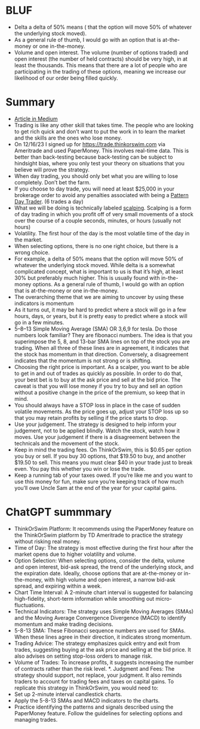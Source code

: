# BLUF
* Delta a delta of 50% means ( that the option will move 50% of whatever the underlying stock moved). 
* As a general rule of thumb, I would go with an option that is at-the-money or one in-the-money.
* Volume and open interest. The volume (number of options traded) and open interest (the number of held contracts) should be very high, in at least the thousands. This means that there are a lot of people who are participating in the trading of these options, meaning we increase our likelihood of our order being filled quickly.
	
# Summary
* [Article in Medium](https://medium.com/@nicknikravesh/a-foolproof-strategy-to-make-money-day-trading-no-really-7896e365fd40)
* Trading is like any other skill that takes time. The people who are looking to get rich quick and don’t want to put the work in to learn the market and the skills are the ones who lose money. 
* On 12/16/23 I signed up for https://trade.thinkorswim.com via Ameritrade and used PaperMoney.  This involves real-time data.  This is better than back-testing because back-testing can be subject to hindsight bias, where you only test your theory on situations that you believe will prove the strategy.
* When day trading, you should only bet what you are willing to lose completely. Don’t bet the farm.
* If you choose to day trade, you will need at least $25,000 in your brokerage order to avoid any penalties associated with being a [Pattern Day Trader](https://www.investopedia.com/terms/p/patterndaytrader.asp). (6 trades a day)
* What we will be doing is technically labeled [scalping](https://www.investopedia.com/articles/trading/05/scalping.asp). Scalping is a form of day trading in which you profit off of very small movements of a stock over the course of a couple seconds, minutes, or hours (usually not hours)
* Volatility. The first hour of the day is the most volatile time of the day in the market.
* When selecting options, there is no one right choice, but there is a wrong choice.
* For example, a delta of 50% means that the option will move 50% of whatever the underlying stock moved. While delta is a somewhat complicated concept, what is important to us is that it’s high, at least 30% but preferably much higher. This is usually found with in-the-money options. As a general rule of thumb, I would go with an option that is at-the-money or one in-the-money.
* The overarching theme that we are aiming to uncover by using these indicators is momentum
* As it turns out, it may be hard to predict where a stock will go in a few hours, days, or years, but it is pretty easy to predict where a stock will go in a few minutes.
* 5–8–13 Simple Moving Average (SMA) OR 3,6,9 for tesla. Do those numbers look familiar? They are fibonacci numbers. The idea is that you superimpose the 5, 8, and 13-bar SMA lines on top of the stock you are trading. When all three of these lines are in agreement, it indicates that the stock has momentum in that direction. Conversely, a disagreement indicates that the momentum is not strong or is shifting.
* Choosing the right price is important. As a scalper, you want to be able to get in and out of trades as quickly as possible. In order to do that, your best bet is to buy at the ask price and sell at the bid price. The caveat is that you will lose money if you try to buy and sell an option without a positive change in the price of the premium, so keep that in mind.
* You should always have a STOP loss in place in the case of sudden volatile movements. As the price goes up, adjust your STOP loss up so that you may retain profits by selling if the price starts to drop.
* Use your judgement. The strategy is designed to help inform your judgement, not to be applied blindly. Watch the stock, watch how it moves. Use your judgement if there is a disagreement between the technicals and the movement of the stock.
* Keep in mind the trading fees. On ThinkOrSwim, this is $0.65 per option you buy or sell. If you buy 30 options, that $19.50 to buy, and another $19.50 to sell. This means you must clear $40 in your trade just to break even. You pay this whether you win or lose the trade.
* Keep a running tab of your taxes owed. If you’re like me and you want to use this money for fun, make sure you’re keeping track of how much you’ll owe Uncle Sam at the end of the year for your capital gains.

# ChatGPT summmary

* ThinkOrSwim Platform: It recommends using the PaperMoney feature on the ThinkOrSwim platform by TD Ameritrade to practice the strategy without risking real money.
* Time of Day: The strategy is most effective during the first hour after the market opens due to higher volatility and volume.
* Option Selection: When selecting options, consider the delta, volume and open interest, bid-ask spread, the trend of the underlying stock, and the expiration date. Ideally, choose options that are at-the-money or in-the-money, with high volume and open interest, a narrow bid-ask spread, and expiring within a week.
* Chart Time Interval: A 2-minute chart interval is suggested for balancing high-fidelity, short-term information while smoothing out micro-fluctuations.
* Technical Indicators: The strategy uses Simple Moving Averages (SMAs) and the Moving Average Convergence Divergence (MACD) to identify momentum and make trading decisions.
* 5-8-13 SMA: These Fibonacci sequence numbers are used for SMAs. When these lines agree in their direction, it indicates strong momentum.
* Trading Advice: The strategy emphasizes quick entry and exit from trades, suggesting buying at the ask price and selling at the bid price. It also advises on setting stop-loss orders to manage risk.
* Volume of Trades: To increase profits, it suggests increasing the number of contracts rather than the risk level.
*. Judgment and Fees: The strategy should support, not replace, your judgment. It also reminds traders to account for trading fees and taxes on capital gains.
To replicate this strategy in ThinkOrSwim, you would need to:
* Set up 2-minute interval candlestick charts.
* Apply the 5-8-13 SMAs and MACD indicators to the charts.
* Practice identifying the patterns and signals described using the PaperMoney feature.
Follow the guidelines for selecting options and managing trades.